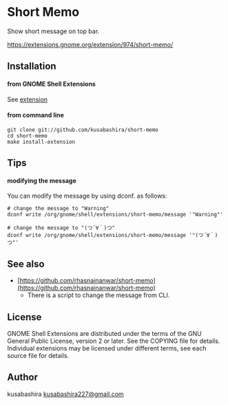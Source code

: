Short Memo
==========

Show short message on top bar.

https://extensions.gnome.org/extension/974/short-memo/

Installation
------------

#### from GNOME Shell Extensions

See [extension](https://extensions.gnome.org/extension/974/short-memo/)

#### from command line

```
git clone git://github.com/kusabashira/short-memo
cd short-memo
make install-extension
```

Tips
----

#### modifying the message

You can modify the message by using dconf. as follows:

```
# change the message to "Warning"
dconf write /org/gnome/shell/extensions/short-memo/message '"Warning"'

# change the message to "(つ´∀｀)つ"
dconf write /org/gnome/shell/extensions/short-memo/message '"(つ´∀｀)つ"'
```

See also
--------

- [https://github.com/rhasnainanwar/short-memo](https://github.com/rhasnainanwar/short-memo)
  - There is a script to change the message from CLI.

License
-------

GNOME Shell Extensions are distributed under the terms of the GNU General Public License,
version 2 or later. See the COPYING file for details.
Individual extensions may be licensed under different terms,
see each source file for details.

Author
------

kusabashira <kusabashira227@gmail.com>
